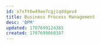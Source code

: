 ```yaml
---
id: x7xft6w49ae7cgjiqddgev4
title: Business Process Management
desc: 'BPM'
updated: 1707699124365
created: 1707699060387
---
```

